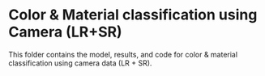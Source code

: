 # Color & Material  classification using Camera (LR+SR)
This folder contains the model, results, and code for color & material classification using camera data (LR + SR).